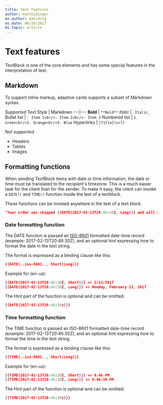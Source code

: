 ```yaml
---
title: Text Features
author: matthidinger
ms.author: mahiding
ms.date: 06/26/2017
ms.topic: article
---
```


# Text features
TextBlock is one of the core elements and has some special features in the interpretation of text.

## Markdown
To support inline markup, adaptive cards supports a subset of Markdown syntax.

_Supported_
Text Style | Markdown
---|---
**Bold**        | `**Bold**`
_Italic_        | `_Italic_`
Bullet list     | ```- Item 1<br/>- Item 2<br/>- Item 3```
Numbered list   | ```1. Green<br/>2. Orange<br/>3. Blue```
Hyperlinks      | ```[Title](url)```

_Not supported_
* Headers
* Tables
* Images

## Formatting functions

When sending TextBlock items with date or time information, the date or time must be translated to the
recipient's timezone.  This is a much easier task for the client than for the sender. To make it easy, the client can invoke a `DATE()` and `TIME()` function inside the text of a textblock.

These functions can be invoked anywhere in the text of a text block.

```json
"Your order was shipped {{DATE(2017-02-13T20:46:30Z, Long)}} and will arrive at {{TIME(2017-02-13T20:00:00Z, Short)}}" 
```

### Date formatting function

The DATE function is passed an [ISO-8601](https://en.wikipedia.org/wiki/ISO_8601) formatted date-time record (example: 2017-02-13T20:46:30Z), and an optional hint expressing how to format the date in the text string.

The format is expressed as a binding clause like this:

```json
{{DATE(..iso-8601.., Short|Long)}}
```

Example for (en-us):
```json
{{DATE(2017-02-13T20:46:30Z, Short)}} => 2/13/2017
{{DATE(2017-02-13T20:46:30Z, Long)}} => Monday, February 13, 2017
```
The Hint part of the function is optional and can be omitted.

```json
{{DATE(2017-02-13T20:46:30z)}}
```

### Time formatting function

The TIME function is passed an ISO-8601 formatted date-time record (example: 2017-02-13T20:46:30Z), and an optional hint expressing how to format the time in the text string.

The format is expressed as a binding clause like this:

```json
{{TIME(..iso-8601.., Short|Long)}}
```
Example for (en-us):
```json
{{TIME(2017-02-13T20:46:30Z, Short)}} => 8:46 PM
{{TIME(2017-02-13T20:46:30Z, Long)}} => 8:46:30 PM
```
The Hint part of the function is optional and can be omitted.

```json
{{TIME(2017-02-13T20:46:30z)}}
```
